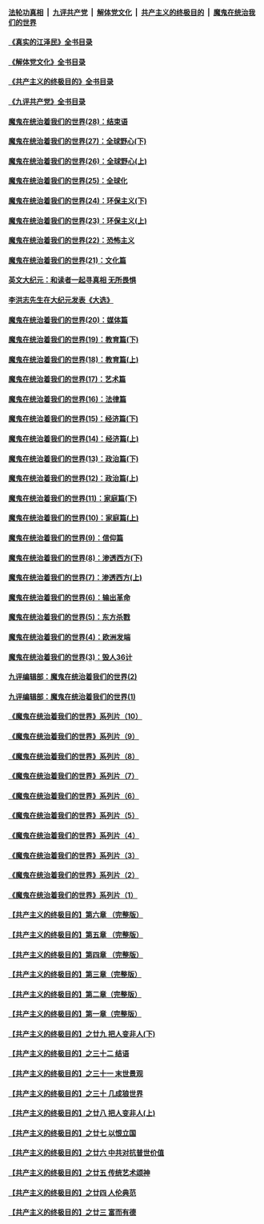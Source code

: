 ####  [法轮功真相](../../../../basic/blob/master/README.md?t=07082131) &nbsp;|&nbsp; [九评共产党](../../../../9ping.md/blob/master/README.md?t=07082131) &nbsp;|&nbsp; [解体党文化](../../../../jtdwh.md/blob/master/README.md?t=07082131)  &nbsp;|&nbsp; [共产主义的终极目的](../../../../gczydzjmd.md/blob/master/README.md?t=07082131) &nbsp;|&nbsp; [魔鬼在统治我们的世界](../../../../mgztzwmdsj.md/blob/master/README.md?t=07082131) 

#### [《真实的江泽民》全书目录](../pages/nsc422/n13721399.md?t=07082131) 

#### [《解体党文化》全书目录](../pages/nsc422/n13721157.md?t=07082131) 

#### [《共产主义的终极目的》全书目录](../pages/nsc422/n13721048.md?t=07082131) 

#### [《九评共产党》全书目录](../pages/nsc422/n13708085.md?t=07082131) 

#### [魔鬼在统治着我们的世界(28)：结束语](../pages/nsc422/n10936246.md?t=07082131) 

#### [魔鬼在统治着我们的世界(27)：全球野心(下)](../pages/nsc422/n10928319.md?t=07082131) 

#### [魔鬼在统治着我们的世界(26)：全球野心(上)](../pages/nsc422/n10900318.md?t=07082131) 

#### [魔鬼在统治着我们的世界(25)：全球化](../pages/nsc422/n10788205.md?t=07082131) 

#### [魔鬼在统治着我们的世界(24)：环保主义(下)](../pages/nsc422/n10695307.md?t=07082131) 

#### [魔鬼在统治着我们的世界(23)：环保主义(上)](../pages/nsc422/n10688613.md?t=07082131) 

#### [魔鬼在统治着我们的世界(22)：恐怖主义](../pages/nsc422/n10614727.md?t=07082131) 

#### [魔鬼在统治着我们的世界(21)：文化篇](../pages/nsc422/n10597706.md?t=07082131) 

#### [英文大纪元：和读者一起寻真相 无所畏惧](../pages/nsc422/n12542027.md?t=07082131) 

#### [李洪志先生在大纪元发表《大选》](../pages/nsc422/n12534746.md?t=07082131) 

#### [魔鬼在统治着我们的世界(20)：媒体篇](../pages/nsc422/n10586579.md?t=07082131) 

#### [魔鬼在统治着我们的世界(19)：教育篇(下)](../pages/nsc422/n10564808.md?t=07082131) 

#### [魔鬼在统治着我们的世界(18)：教育篇(上)](../pages/nsc422/n10526970.md?t=07082131) 

#### [魔鬼在统治着我们的世界(17)：艺术篇](../pages/nsc422/n10499093.md?t=07082131) 

#### [魔鬼在统治着我们的世界(16)：法律篇](../pages/nsc422/n10485969.md?t=07082131) 

#### [魔鬼在统治着我们的世界(15)：经济篇(下)](../pages/nsc422/n10469975.md?t=07082131) 

#### [魔鬼在统治着我们的世界(14)：经济篇(上)](../pages/nsc422/n10457370.md?t=07082131) 

#### [魔鬼在统治着我们的世界(13)：政治篇(下)](../pages/nsc422/n10448270.md?t=07082131) 

#### [魔鬼在统治着我们的世界(12)：政治篇(上)](../pages/nsc422/n10444576.md?t=07082131) 

#### [魔鬼在统治着我们的世界(11)：家庭篇(下)](../pages/nsc422/n10440961.md?t=07082131) 

#### [魔鬼在统治着我们的世界(10)：家庭篇(上)](../pages/nsc422/n10435448.md?t=07082131) 

#### [魔鬼在统治着我们的世界(9)：信仰篇](../pages/nsc422/n10432159.md?t=07082131) 

#### [魔鬼在统治着我们的世界(8)：渗透西方(下)](../pages/nsc422/n10429603.md?t=07082131) 

#### [魔鬼在统治着我们的世界(7)：渗透西方(上)](../pages/nsc422/n10426013.md?t=07082131) 

#### [魔鬼在统治着我们的世界(6)：输出革命](../pages/nsc422/n10421536.md?t=07082131) 

#### [魔鬼在统治着我们的世界(5)：东方杀戮](../pages/nsc422/n10417707.md?t=07082131) 

#### [魔鬼在统治着我们的世界(4)：欧洲发端](../pages/nsc422/n10414890.md?t=07082131) 

#### [魔鬼在统治着我们的世界(3)：毁人36计](../pages/nsc422/n10411583.md?t=07082131) 

#### [九评编辑部：魔鬼在统治着我们的世界(2)](../pages/nsc422/n10410036.md?t=07082131) 

#### [九评编辑部：魔鬼在统治着我们的世界(1)](../pages/nsc422/n10406825.md?t=07082131) 

#### [《魔鬼在统治着我们的世界》系列片（10）](../pages/nsc422/n12292670.md?t=07082131) 

#### [《魔鬼在统治着我们的世界》系列片（9）](../pages/nsc422/n12290859.md?t=07082131) 

#### [《魔鬼在统治着我们的世界》系列片（8）](../pages/nsc422/n12287445.md?t=07082131) 

#### [《魔鬼在统治着我们的世界》系列片（7）](../pages/nsc422/n12283425.md?t=07082131) 

#### [《魔鬼在统治着我们的世界》系列片（6）](../pages/nsc422/n12282314.md?t=07082131) 

#### [《魔鬼在统治着我们的世界》系列片（5）](../pages/nsc422/n12281419.md?t=07082131) 

#### [《魔鬼在统治着我们的世界》系列片（4）](../pages/nsc422/n12274024.md?t=07082131) 

#### [《魔鬼在统治着我们的世界》系列片（3）](../pages/nsc422/n12271322.md?t=07082131) 

#### [《魔鬼在统治着我们的世界》系列片（2）](../pages/nsc422/n12269049.md?t=07082131) 

#### [《魔鬼在统治着我们的世界》系列片（1）](../pages/nsc422/n12267575.md?t=07082131) 

#### [【共产主义的终极目的】第六章 （完整版）](../pages/nsc422/n11428913.md?t=07082131) 

#### [【共产主义的终极目的】第五章 （完整版）](../pages/nsc422/n11428912.md?t=07082131) 

#### [【共产主义的终极目的】第四章 （完整版）](../pages/nsc422/n11428907.md?t=07082131) 

#### [【共产主义的终极目的】第三章（完整版）](../pages/nsc422/n11428848.md?t=07082131) 

#### [【共产主义的终极目的】第二章（完整版）](../pages/nsc422/n11428831.md?t=07082131) 

#### [【共产主义的终极目的】第一章（完整版）](../pages/nsc422/n11417651.md?t=07082131) 

#### [【共产主义的终极目的】之廿九 把人变非人(下)](../pages/nsc422/n11344140.md?t=07082131) 

#### [【共产主义的终极目的】之三十二 结语](../pages/nsc422/n11360535.md?t=07082131) 

#### [【共产主义的终极目的】之三十一 末世景观](../pages/nsc422/n11351129.md?t=07082131) 

#### [【共产主义的终极目的】之三十 几成狼世界](../pages/nsc422/n11348280.md?t=07082131) 

#### [【共产主义的终极目的】之廿八 把人变非人(上)](../pages/nsc422/n11340492.md?t=07082131) 

#### [【共产主义的终极目的】之廿七 以恨立国](../pages/nsc422/n11336944.md?t=07082131) 

#### [【共产主义的终极目的】之廿六 中共对抗普世价值](../pages/nsc422/n11324785.md?t=07082131) 

#### [【共产主义的终极目的】之廿五 传统艺术颂神](../pages/nsc422/n11296396.md?t=07082131) 

#### [【共产主义的终极目的】之廿四 人伦典范](../pages/nsc422/n11296397.md?t=07082131) 

#### [【共产主义的终极目的】之廿三 富而有德](../pages/nsc422/n11283598.md?t=07082131) 

